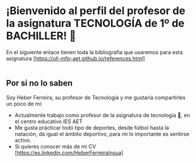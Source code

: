 
# ¡Bienvenido al perfil del profesor de la asignatura TECNOLOGÍA de 1º de BACHILLER! 👋


En el siguiente enlace tienen toda la bibliografía que usaremos para esta asignatura [https://ull-mfp-aet.github.io/references.html]
<br>
<br>
## Por si no lo saben ##

Soy Heber Ferreira, su profesor de Tecnología y me gustaría compartirles un poco de mí: 

- Actualmente trabajo como profesor de la asignatura de tecnología 🔭, en el centro educativo IES AET
- Me gusta prácticar todo tipo de deportes, desde fútbol hasta la natación, da igual el ámbito deportivo, para mi lo importante es sentirse activo. 
- Si quieres conocer más de mi CV [https://es.linkedin.com/HeberFerreiraInsua]








<!--
**Heber1610/Heber1610** is a ✨ _special_ ✨ repository because its `README.md` (this file) appears on your GitHub profile.

Here are some ideas to get you started:

- 🔭 I’m currently working on ...
- 🌱 I’m currently learning ...
- 👯 I’m looking to collaborate on ...
- 🤔 I’m looking for help with ...
- 💬 Ask me about ...
- 📫 How to reach me: ...
- 😄 Pronouns: 
- ⚡ Fun fact: ...
-->
